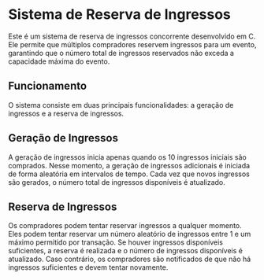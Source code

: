 # Sistema de Reserva de Ingressos

Este é um sistema de reserva de ingressos concorrente desenvolvido em C. Ele permite que múltiplos compradores reservem ingressos para um evento,
garantindo que o número total de ingressos reservados não exceda a capacidade máxima do evento.

## Funcionamento

O sistema consiste em duas principais funcionalidades: a geração de ingressos e a reserva de ingressos.

## Geração de Ingressos

A geração de ingressos inicia apenas quando os 10 ingressos iniciais são comprados. Nesse momento, a geração de ingressos
adicionais é iniciada de forma aleatória em intervalos de tempo.
Cada vez que novos ingressos são gerados, o número total de ingressos disponíveis é atualizado.

## Reserva de Ingressos

Os compradores podem tentar reservar ingressos a qualquer momento. Eles podem tentar reservar um número aleatório de ingressos 
entre 1 e um máximo permitido por transação.
Se houver ingressos disponíveis suficientes, a reserva é realizada e o número de ingressos disponíveis é atualizado. Caso contrário, os compradores
são notificados de que não há ingressos suficientes e devem tentar novamente.
